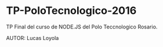 # TP-PoloTecnologico-2016
TP Final del curso de NODE.JS del Polo Teccnologico Rosario.

AUTOR: Lucas Loyola